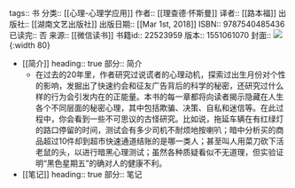 tags:: 书
分类:: [[心理-心理学应用]]
作者:: [[理查德·怀斯曼]]
译者:: [[路本福]]
出版社:: [[湖南文艺出版社]]
出版日期:: [[Mar 1st, 2018]]
ISBN:: 9787540485436
已读完:: 否
来源:: [[微信读书]]
书籍id:: 22523959
版本:: 1551061070
封面:: ![](https://cdn.weread.qq.com/weread/cover/87/YueWen_22523959/s_YueWen_22523959.jpg){:width 80}

- [[简介]]
  heading:: true
  部分:: 简介
	- 在过去的20年里，作者研究过说谎者的心理动机，探索过出生月份对个性的影响，发掘出了快速约会和征友广告背后的科学的秘密，还研究过什么样的行为会引发内在的正能量。本书的每一章都将向读者揭示隐藏在人生各个不同层面的秘密心理，其中包括欺骗、决策、自私和迷信等。在此过程中，你会看到一些不可思议的古怪研究。比如说，拖延车辆在有红绿灯的路口停留的时间，测试会有多少司机不耐烦地按喇叭；暗中分析买的商品超过10件却到超市快速通道结账的是哪一类人；甚至叫人用菜刀砍下活老鼠的头，以进行暗黑心理测试；虽然各种质疑看似不无道理，但实验证明“黑色星期五”的确对人的健康不利。
- [[笔记]]
  heading:: true
  部分:: 笔记